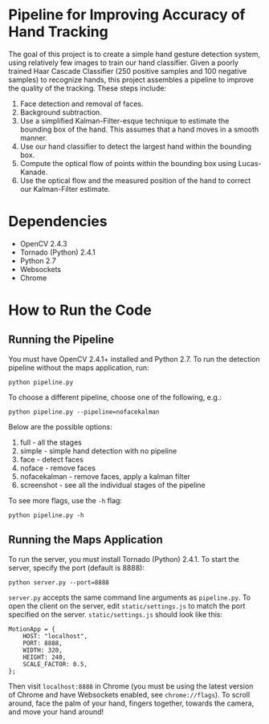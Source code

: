 Pipeline for Improving Accuracy of Hand Tracking
================================================

The goal of this project is to create a simple hand gesture detection system, using relatively few images to train our hand classifier. Given a poorly trained Haar Cascade Classifier (250 positive samples and 100 negative samples) to recognize hands, this project assembles a pipeline to improve the quality of the tracking. These steps include:

1. Face detection and removal of faces.
2. Background subtraction.
3. Use a simplified Kalman-Filter-esque technique to estimate the bounding box of the hand. This assumes that a hand moves in a smooth manner.
4. Use our hand classifier to detect the largest hand within the bounding box.
5. Compute the optical flow of points within the bounding box using Lucas-Kanade.
6. Use the optical flow and the measured position of the hand to correct our Kalman-Filter estimate.

Dependencies
============

* OpenCV 2.4.3
* Tornado (Python) 2.4.1
* Python 2.7
* Websockets
* Chrome

How to Run the Code
===================

## Running the Pipeline

You must have OpenCV 2.4.1+ installed and Python 2.7. To run the detection pipeline without the maps application, run:

    python pipeline.py

To choose a different pipeline, choose one of the following, e.g.:

    python pipeline.py --pipeline=nofacekalman

Below are the possible options:

1. full - all the stages
2. simple - simple hand detection with no pipeline
3. face - detect faces
4. noface - remove faces
5. nofacekalman - remove faces, apply a kalman filter
6. screenshot - see all the individual stages of the pipeline

To see more flags, use the `-h` flag:

    python pipeline.py -h

## Running the Maps Application

To run the server, you must install Tornado (Python) 2.4.1. To start the server, specify the port (default is 8888):

    python server.py --port=8888

`server.py` accepts the same command line arguments as `pipeline.py`. To open the client on the server, edit `static/settings.js` to match the port specified on the server. `static/settings.js` should look like this:

    MotionApp = {
        HOST: "localhost",
        PORT: 8888,
        WIDTH: 320,
        HEIGHT: 240,
        SCALE_FACTOR: 0.5,
    };

Then visit `localhost:8888` in Chrome (you must be using the latest version of Chrome and have Websockets enabled, see `chrome://flags`). To scroll around, face the palm of your hand, fingers together, towards the camera, and move your hand around!
